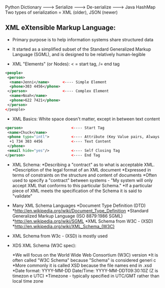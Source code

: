 Python Dictionary ---> Serialize ---> De-serialize ---> Java HashMap  
Two types of serialization = XML (older), JSON (newer)

## XML eXtensible Markup Language:
* Primary purpose is to help information systems share structured
data
* It started as a simplified subset of the Standard Generalized Markup
Language (SGML), and is designed to be relatively human-legible

* XML "Elements" (or Nodes): < = start tag, /= end tag
```xml
<people>
 <person>
  <name>Jenni</name>      <---- Simple Element
  <phone>303 4456</phone>
 </person>                <---- Complex Element
  <name>Noah</name>       
  <phone>622 7421</phone>
 </person>
</people>
```
* XML Basics: White space doesn't matter, except in between text content
```xml
<person>                      <---- Start Tag
 <name>Chuck</name>
 <phone type="intl">          <---- Attribute (Key Value pairs, Always on Start)
  +1 734 303 4456             <---- Text Content
 </phone>
 <email hide="yes"/>          <---- Self Closing Tag
</person>                     <---- End Tag  
```
* XML Schema:
	*Describing a "contract" as to what is acceptable XML.
	*Description of the legal format of an XML document
	*Expressed in terms of constraints on the structure and content of
	documents
	*Often used to specify a "contract" between systems - "My system
	will only accept XML that conforms to this particular Schema."
	*If a particular piece of XML meets the specification of the Schema
	it is said to "validate"

* Many XML Schema Languages
	*Document Type Definition (DTD)
		*http://en.wikipedia.org/wiki/Document_Type_Definition
	*Standard Generalized Markup Language (ISO 8879:1986 SGML)
		*http://en.wikipedia.org/wiki/SGML
	*XML Schema from W3C - (XSD)
		*http://en.wikipedia.org/wiki/XML_Schema_(W3C)

* XML Schema from W3c - (XSD) is mostly used

* XDS XML Schema (W3C spec):
	
	*We will focus on the World Wide Web Consortium (W3C) version
	*It is often called "W3C Schema" because "Schema" is considered generi		c
	*More commonly it is called XSD because the file names end in .xsd
	*Date format: YYYY-MM-DD Date/Time: YYYY-MM-DDT09:30:10Z (Z is timezon		e UTC)
	*Timezone - typically specified in UTC/GMT rather than local time zone
